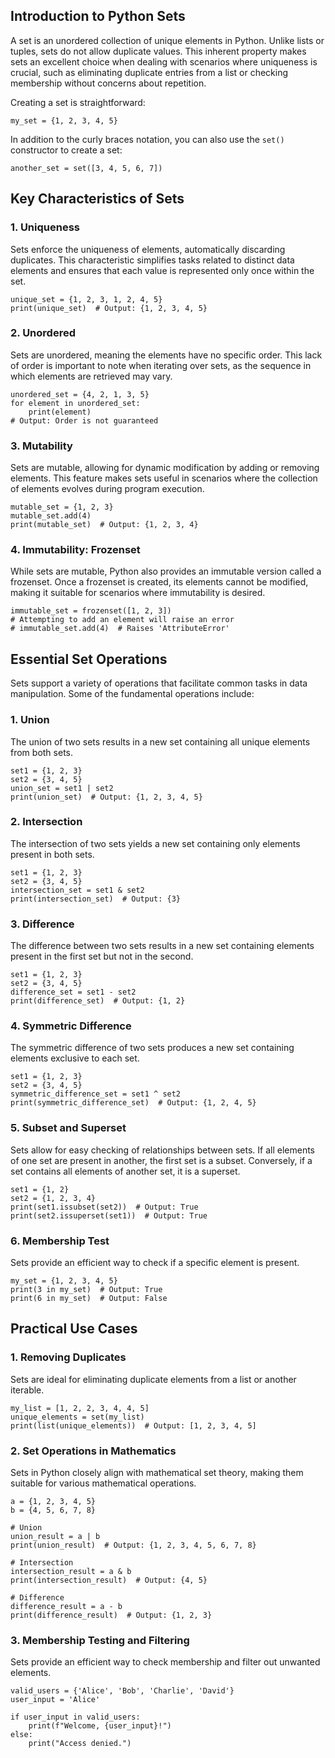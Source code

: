 
## Introduction to Python Sets

A set is an unordered collection of unique elements in Python. Unlike lists or tuples, sets do not allow duplicate values. This inherent property makes sets an excellent choice when dealing with scenarios where uniqueness is crucial, such as eliminating duplicate entries from a list or checking membership without concerns about repetition.

Creating a set is straightforward:

	my_set = {1, 2, 3, 4, 5}

In addition to the curly braces notation, you can also use the `set()` constructor to create a set:

	another_set = set([3, 4, 5, 6, 7])

## Key Characteristics of Sets

### 1. Uniqueness

Sets enforce the uniqueness of elements, automatically discarding duplicates. This characteristic simplifies tasks related to distinct data elements and ensures that each value is represented only once within the set.

	unique_set = {1, 2, 3, 1, 2, 4, 5}
	print(unique_set)  # Output: {1, 2, 3, 4, 5}

### 2. Unordered

Sets are unordered, meaning the elements have no specific order. This lack of order is important to note when iterating over sets, as the sequence in which elements are retrieved may vary.

	unordered_set = {4, 2, 1, 3, 5}
	for element in unordered_set:
	    print(element)
	# Output: Order is not guaranteed

### 3. Mutability

Sets are mutable, allowing for dynamic modification by adding or removing elements. This feature makes sets useful in scenarios where the collection of elements evolves during program execution.

	mutable_set = {1, 2, 3}
	mutable_set.add(4)
	print(mutable_set)  # Output: {1, 2, 3, 4}

### 4. Immutability: Frozenset

While sets are mutable, Python also provides an immutable version called a frozenset. Once a frozenset is created, its elements cannot be modified, making it suitable for scenarios where immutability is desired.

	immutable_set = frozenset([1, 2, 3])
	# Attempting to add an element will raise an error
	# immutable_set.add(4)  # Raises 'AttributeError' 

## Essential Set Operations

Sets support a variety of operations that facilitate common tasks in data manipulation. Some of the fundamental operations include:

### 1. Union

The union of two sets results in a new set containing all unique elements from both sets.

	set1 = {1, 2, 3}
	set2 = {3, 4, 5}
	union_set = set1 | set2
	print(union_set)  # Output: {1, 2, 3, 4, 5}

### 2. Intersection

The intersection of two sets yields a new set containing only elements present in both sets.

	set1 = {1, 2, 3}
	set2 = {3, 4, 5}
	intersection_set = set1 & set2
	print(intersection_set)  # Output: {3}

### 3. Difference

The difference between two sets results in a new set containing elements present in the first set but not in the second.

	set1 = {1, 2, 3}
	set2 = {3, 4, 5}
	difference_set = set1 - set2
	print(difference_set)  # Output: {1, 2}

### 4. Symmetric Difference

The symmetric difference of two sets produces a new set containing elements exclusive to each set.

	set1 = {1, 2, 3}
	set2 = {3, 4, 5}
	symmetric_difference_set = set1 ^ set2
	print(symmetric_difference_set)  # Output: {1, 2, 4, 5}

### 5. Subset and Superset

Sets allow for easy checking of relationships between sets. If all elements of one set are present in another, the first set is a subset. Conversely, if a set contains all elements of another set, it is a superset.

	set1 = {1, 2}
	set2 = {1, 2, 3, 4}
	print(set1.issubset(set2))  # Output: True
	print(set2.issuperset(set1))  # Output: True

### 6. Membership Test

Sets provide an efficient way to check if a specific element is present.

	my_set = {1, 2, 3, 4, 5}
	print(3 in my_set)  # Output: True
	print(6 in my_set)  # Output: False

## Practical Use Cases

### 1. Removing Duplicates

Sets are ideal for eliminating duplicate elements from a list or another iterable.

	my_list = [1, 2, 2, 3, 4, 4, 5]
	unique_elements = set(my_list)
	print(list(unique_elements))  # Output: [1, 2, 3, 4, 5]

### 2. Set Operations in Mathematics

Sets in Python closely align with mathematical set theory, making them suitable for various mathematical operations.

	a = {1, 2, 3, 4, 5}
	b = {4, 5, 6, 7, 8}

	# Union
	union_result = a | b
	print(union_result)  # Output: {1, 2, 3, 4, 5, 6, 7, 8}

	# Intersection
	intersection_result = a & b
	print(intersection_result)  # Output: {4, 5}

	# Difference
	difference_result = a - b
	print(difference_result)  # Output: {1, 2, 3}

### 3. Membership Testing and Filtering

Sets provide an efficient way to check membership and filter out unwanted elements.

	valid_users = {'Alice', 'Bob', 'Charlie', 'David'}
	user_input = 'Alice'

	if user_input in valid_users:
	    print(f"Welcome, {user_input}!")
	else:
	    print("Access denied.")

